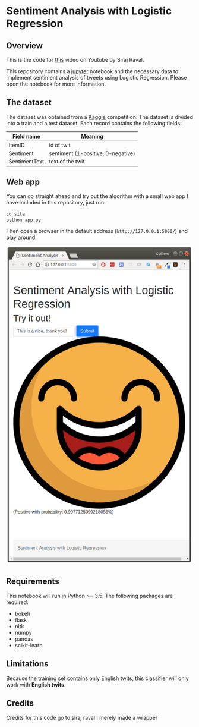 # Sentiment Analysis with Logistic Regression

## Overview

This is the code for [this](https://youtu.be/H6ii7NFdDeg) video on Youtube by Siraj Raval. 

This repository contains a [jupyter][jupyter] notebook and the necessary data to implement
sentiment analysis of tweets using Logistic Regression. Please open the notebook
for more information.

## The dataset
The dataset was obtained from a [Kaggle][kaggle] competition. The dataset is divided
into a train and a test dataset. Each record contains the following fields:

| Field name | Meaning |
|------------|-----------|
| ItemID  | id of twit|
| Sentiment | sentiment (1-positive, 0-negative)|
| SentimentText | text of the twit|

## Web app
You can go straight ahead and try out the algorithm with a small web app I have
included in this repository, just run:

    cd site
    python app.py

Then open a browser in the default address (`http://127.0.0.1:5000/`) and play around:

![web](./images/web_app.png)

## Requirements
This notebook will run in Python >= 3.5. The following packages are required:

* bokeh
* flask
* nltk
* numpy
* pandas
* scikit-learn

## Limitations
Because the training set contains only English twits, this classifier will only
work with **English twits**.

[jupyter]: http://jupyter.org/
[kaggle]: https://www.kaggle.com/c/twitter-sentiment-analysis2

## Credits

Credits for this code go to siraj raval I merely made a wrapper
